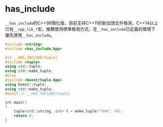 # has_include

`__has_include`的C++98簡化版，目前支持C++11的新加頭文件檢測，C++14以上已有`__cpp_lib_*`宏，推薦使用標準檢測方式，在`__has_include`已定義的環境下優先使用`__has_include`。

```C++
#include <string>
#include <has_include.hpp>

#if __HAS_INCLUDE(tuple)
#include <tuple>
using std::tuple;
using std::make_tuple;
#else
#include <boost/tuple.hpp>
using boost::tuple;
using std::make_tuple;
#endif // __HAS_INCLUDE(tuple)

int main()
{
    tuple<std::string, int> t = make_tuple("Tom", 18);
    return 0;
}
```
